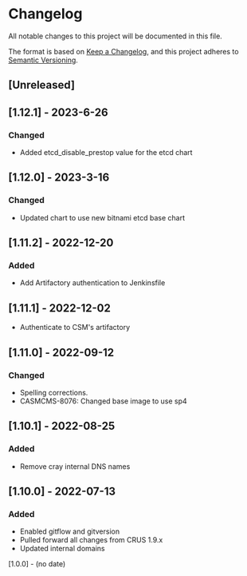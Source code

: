 # Changelog

All notable changes to this project will be documented in this file.

The format is based on [Keep a Changelog](https://keepachangelog.com/en/1.0.0/),
and this project adheres to [Semantic Versioning](https://semver.org/spec/v2.0.0.html).

## [Unreleased]

## [1.12.1] - 2023-6-26
### Changed
- Added etcd_disable_prestop value for the etcd chart

## [1.12.0] - 2023-3-16
### Changed
- Updated chart to use new bitnami etcd base chart

## [1.11.2] - 2022-12-20
### Added
- Add Artifactory authentication to Jenkinsfile

## [1.11.1] - 2022-12-02
- Authenticate to CSM's artifactory


## [1.11.0] - 2022-09-12
### Changed
- Spelling corrections.
- CASMCMS-8076: Changed base image to use sp4

## [1.10.1] - 2022-08-25
### Added
- Remove cray internal DNS names

## [1.10.0] - 2022-07-13
### Added
- Enabled gitflow and gitversion
- Pulled forward all changes from CRUS 1.9.x
- Updated internal domains

[1.0.0] - (no date)
